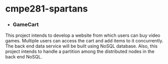 # cmpe281-spartans

* ### GameCart
This project intends to develop a website from which users can buy video games. Multiple users can access the cart and add items to it concurrently. The back end data service will be built using NoSQL database. Also, this project intends to handle a partition among the distributed nodes in the back end NoSQL.
